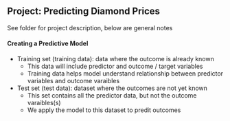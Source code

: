 ## Project: Predicting Diamond Prices
See folder for project description, below are general notes

#### Creating a Predictive Model
- Training set (training data): data where the outcome is already known
	- This data will include predictor and outcome / target variables
	- Training data helps model understand relationship between predictor variables and outcome varaibles
- Test set (test data): dataset where the outcomes are not yet known
	- This set contains all the predictor data, but not the outcome varaibles(s)
	- We apply the model to this dataset to predit outcomes
